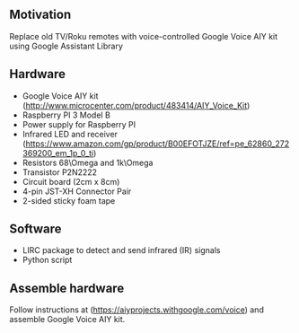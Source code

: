 ## Motivation

Replace old TV/Roku remotes with voice-controlled Google Voice AIY kit using Google Assistant Library

## Hardware
- Google Voice AIY kit (http://www.microcenter.com/product/483414/AIY_Voice_Kit)
- Raspberry PI 3 Model B
- Power supply for Raspberry PI
- Infrared LED and receiver (https://www.amazon.com/gp/product/B00EFOTJZE/ref=pe_62860_272369200_em_1p_0_ti)
- Resistors 68\Omega and 1k\Omega
- Transistor P2N2222
- Circuit board (2cm x 8cm)
- 4-pin JST-XH Connector Pair
- 2-sided sticky foam tape



## Software
- LIRC package to detect and send infrared (IR) signals
- Python script 

## Assemble hardware

Follow instructions at (https://aiyprojects.withgoogle.com/voice) and assemble Google Voice AIY kit. 
